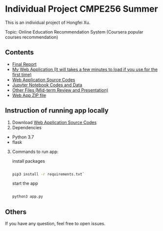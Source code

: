 # Individual Project CMPE256 Summer 

This is an individual project of Hongfei Xu.

Topic: Online Education Recommendation System (Coursera popular courses recommendation)



## Contents

* [Final Report](https://github.com/256xu/cmpe256individual/blob/master/Report_Hongfei_Xu.pdf)
* [My Web Application (It will takes a few minutes to load if you use for the first time)](https://xu256indiv.herokuapp.com/)
* [Web Application Source Codes](https://github.com/256xu/256iniv)
* [Jupyter Notebook Codes and Data](https://github.com/256xu/cmpe256individual)
* [Other Files (Mid-term Review and Presentation)](https://github.com/256xu/cmpe256individual/tree/master/slides_and_mid_review)
* [Web App ZIP file](https://github.com/256xu/cmpe256individual/blob/master/app_cousera_recommender.zip)


## Instruction of running app locally

1. Download [Web Application Source Codes](https://github.com/256xu/256iniv)
2. Dependencies 
* Python 3.7
* flask

3. Commands to run app:
 
   install packages
   ```bash

   pip3 install -r requirements.txt`
   ```

   start the app 
   ```bash

   python3 app.py
   ```

## Others
If you have any question, feel free to open issues.


